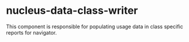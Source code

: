 # nucleus-data-class-writer
This component is responsible for populating usage data in class specific reports for navigator.

